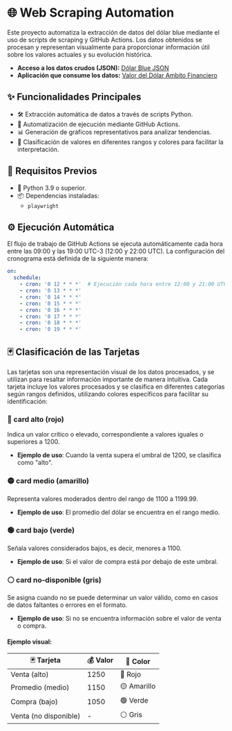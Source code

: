 # 🌐 Web Scraping Automation

Este proyecto automatiza la extracción de datos del dólar blue mediante el uso de scripts de scraping y GitHub Actions. Los datos obtenidos se procesan y representan visualmente para proporcionar información útil sobre los valores actuales y su evolución histórica.

- **Acceso a los datos crudos (JSON):** [Dólar Blue JSON](https://raw.githubusercontent.com/bparedes21/scrap_dolar_value/main/dolar_data.json)
- **Aplicación que consume los datos:** [Valor del Dólar Ambito Financiero](https://flask-ambito-usd-venta.vercel.app/)


## ✨ Funcionalidades Principales

- 🛠️ Extracción automática de datos a través de scripts Python.
- 🤖 Automatización de ejecución mediante GitHub Actions.
- 📊 Generación de gráficos representativos para analizar tendencias.
- 🌈 Clasificación de valores en diferentes rangos y colores para facilitar la interpretación.

## 🔧 Requisitos Previos

- 🐍 Python 3.9 o superior.
- 📦 Dependencias instaladas:
  - `playwright`

## ⚙️ Ejecución Automática

El flujo de trabajo de GitHub Actions se ejecuta automáticamente cada hora entre las 09:00 y las 19:00 UTC-3 (12:00 y 22:00 UTC). La configuración del cronograma está definida de la siguiente manera:

```yaml
on:
  schedule:
    - cron: '0 12 * * *'  # Ejecución cada hora entre 12:00 y 21:00 UTC
    - cron: '0 13 * * *'
    - cron: '0 14 * * *'
    - cron: '0 15 * * *'
    - cron: '0 16 * * *'
    - cron: '0 17 * * *'
    - cron: '0 18 * * *'
    - cron: '0 19 * * *'
```

## 🃏 Clasificación de las Tarjetas

Las tarjetas son una representación visual de los datos procesados, y se utilizan para resaltar información importante de manera intuitiva. Cada tarjeta incluye los valores procesados y se clasifica en diferentes categorías según rangos definidos, utilizando colores específicos para facilitar su identificación:

### 🔴 card alto (rojo)
Indica un valor crítico o elevado, correspondiente a valores iguales o superiores a 1200.
- **Ejemplo de uso**: Cuando la venta supera el umbral de 1200, se clasifica como "alto".

### 🟡 card medio (amarillo)
Representa valores moderados dentro del rango de 1100 a 1199.99.
- **Ejemplo de uso**: El promedio del dólar se encuentra en el rango medio.

### 🟢 card bajo (verde)
Señala valores considerados bajos, es decir, menores a 1100.
- **Ejemplo de uso**: Si el valor de compra está por debajo de este umbral.

### ⚪ card no-disponible (gris)
Se asigna cuando no se puede determinar un valor válido, como en casos de datos faltantes o errores en el formato.
- **Ejemplo de uso**: Si no se encuentra información sobre el valor de venta o compra.

#### Ejemplo visual:

| 🃏 Tarjeta          | 💰 Valor | 🌈 Color |
|--------------------|----------|----------|
| Venta (alto)       | 1250     | 🔴 Rojo  |
| Promedio (medio)   | 1150     | 🟡 Amarillo |
| Compra (bajo)      | 1050     | 🟢 Verde  |
| Venta (no disponible) | -        | ⚪ Gris   |

